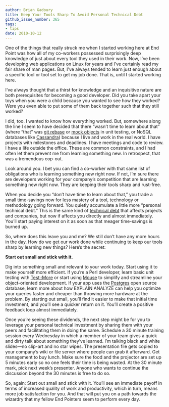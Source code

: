 ```yaml
---
author: Brian Gadoury
title: Keep Your Tools Sharp To Avoid Personal Technical Debt
github_issue_number: 365
tags:
- tips
date: 2010-10-12
---
```




One of the things that really struck me when I started working here at End Point was how all of my co-workers possessed surprisingly deep knowledge of just about every tool they used in their work. Now, I’ve been developing web applications on Linux for years and I’ve certainly read my fair share of man pages. But, I’ve always tended to learn just enough about a specific tool or tool set to get my job done. That is, until I started working here.

I’ve always thought that a thirst for knowledge and an inquisitive nature are both prerequisites for becoming a good developer. Did you take apart your toys when you were a child because you wanted to see how they worked? Were you even able to put some of them back together such that they still worked?

I did, too. I wanted to know how everything worked. But, somewhere along the line I seem to have decided that there “wasn’t time to learn about that” (where “that” was [git rebase](https://mirrors.edge.kernel.org/pub/software/scm/git/docs/git-rebase.html) or [mock objects](https://metacpan.org/pod/Test::MockObject) in unit testing, or NoSQL databases like [Cassandra](https://cassandra.apache.org/)) because I live and work in the real world. I have projects with milestones and deadlines. I have meetings and code to review. I have a life outside the office. These are common constraints, and I had often let them prevent me from learning something new. In retrospect, that was a tremendous cop-out.

Look around you. I bet you can find a co-worker with that same list of obligations who is learning something new right now. If not, I’m sure there are developers working for your company’s competition that are learning something new right now. They are keeping their tools sharp and rust-free.

When you decide you “don’t have time to learn about that,” you trade a small time-savings now for less mastery of a tool, technology or methodology going forward. You quietly accumulate a little more “personal technical debt.” This is the same kind of [technical debt](https://www.martinfowler.com/bliki/TechnicalDebt.html) that affects projects and companies, but now if affects you directly and almost immediately. You’ll start paying interest on it as soon as that meager time-savings is burned up.

So, where does this leave you and me? We still don’t have any more hours in the day. How do we get our work done while continuing to keep our tools sharp by learning new things? Here’s the secret:

**Start out small and stick with it.**

Dig into something small and relevant to your work today. Start using it to make yourself more efficient. If you’re a Perl developer, learn basic unit testing with [Test::More](https://metacpan.org/pod/Test::More) or start using [Mouse](https://metacpan.org/pod/Mouse) to simplify and streamline your object-oriented development. If your app uses the [Postgres](https://www.postgresql.org/) open source database, learn more about how EXPLAIN ANALYZE can help you optimize your queries faster and cheaper than throwing more hardware at the problem. By starting out small, you’ll find it easier to make that initial time investment, and you’ll see a quicker return on it. You’ll create a positive feedback loop almost immediately.

Once you’re seeing these dividends, the next step might be for you to leverage your personal technical investment by sharing them with your peers and facilitating them in doing the same. Schedule a 30 minute training session every Wednesday in which a member of your team gives a quick and dirty talk about something they’ve learned. I’m talking black and white slides—​no clip-art and no star wipes. The presentation file gets copied to your company’s wiki or file server where people can grab it afterward. Get management to buy lunch. Make sure the food and the projector are set up 5 minutes early so no one feels their time is being wasted. At the 30 minute mark, pick next week’s presenter. Anyone who wants to continue the discussion beyond the 30 minutes is free to do so.

So, again: Start out small and stick with it. You’ll see an immediate payoff in terms of increased quality of work and productivity, which in turn, means more job satisfaction for you. And that will put you on a path towards the wizardry that my fellow End Pointers seem to perform
every day.


